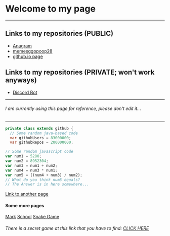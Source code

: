 # Welcome to my page
***

## Links to my repositories (PUBLIC)
* [Anagram](https://github.com/memesggopoop28/super-awesome-invention/)
* [memesggopoop28](https://github.com/memesggopoop28/memesggopoop28)
* [github.io page](https://memesggopoop28.github.io)

## Links to my repositories (PRIVATE; won't work anyways)
* [Discord Bot](https://github.com/memesggopoop28/Discord-bot)

***
###### I am currently using this page for reference, please don't edit it...
***

```java
private class extends github {
  // Some random java-based code
  var githubUsers = 83000000;
  var githubRepos = 200000000;
```

```js
// Some random javascript code
var num1 = 5280;
var num2 = 8952304;
var num3 = num1 + num2;
var num4 = num3 * num1;
var num5 = ((num4 + num3) / num2);
// What do you think num5 equals?
// The Answer is in here somewhere...
```

[Link to another page](https://memesggopoop28.github.io/num5Answer)

#### Some more pages
[Mark](https://memesggopoop28.github.io/school_files/mark/)
[School](https://memesggopoop28.github.io/school_files)
[Snake Game](https://memesggopoop28.github.io/snake/)

###### There is a secret game at this link that you have to find: [CLICK HERE](https://memesggopoop28.github.io/school_files/mark/project_neptune01/secret)
